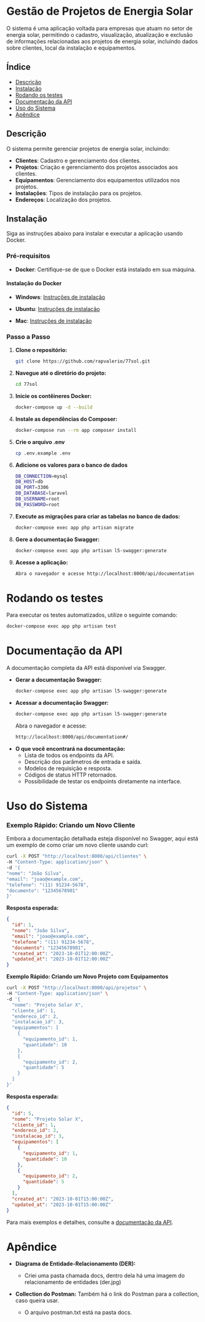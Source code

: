 # Gestão de Projetos de Energia Solar

O sistema é uma aplicação voltada para empresas que atuam no setor de energia solar, permitindo o cadastro, visualização, atualização e exclusão de informações relacionadas aos projetos de energia solar, incluindo dados sobre clientes, local da instalação e equipamentos.

## Índice

- [Descrição](#descrição)
- [Instalação](#instalação)
- [Rodando os testes](#rodando-os-testes)
- [Documentação da API](#documentação-da-api)
- [Uso do Sistema](#uso-do-sistema)
- [Apêndice](#apêndice)

## Descrição

O sistema permite gerenciar projetos de energia solar, incluindo:

- **Clientes**: Cadastro e gerenciamento dos clientes.
- **Projetos**: Criação e gerenciamento dos projetos associados aos clientes.
- **Equipamentos**: Gerenciamento dos equipamentos utilizados nos projetos.
- **Instalações**: Tipos de instalação para os projetos.
- **Endereços**: Localização dos projetos.

## Instalação

Siga as instruções abaixo para instalar e executar a aplicação usando Docker.

### Pré-requisitos

- **Docker**: Certifique-se de que o Docker está instalado em sua máquina.

#### Instalação do Docker

- **Windows**:
  [Instruções de instalação](https://docs.docker.com/desktop/install/windows-install/)

- **Ubuntu**:
  [Instruções de instalação](https://docs.docker.com/engine/install/ubuntu/)

- **Mac**:
  [Instruções de instalação](https://docs.docker.com/desktop/install/mac-install/)

### Passo a Passo

1. **Clone o repositório:**
    ```bash
    git clone https://github.com/rapvalerio/77sol.git
    ```
2. **Navegue até o diretório do projeto:**
    ```bash
    cd 77sol
    ```
3. **Inicie os contêineres Docker:**
    ```bash
    docker-compose up -d --build
    ```
4. **Instale as dependências do Composer:**
    ```bash
    docker-compose run --rm app composer install
    ```
5. **Crie o arquivo .env**
    ```bash
    cp .env.example .env
    ```
6. **Adicione os valores para o banco de dados**
    ```bash
    DB_CONNECTION=mysql
    DB_HOST=db
    DB_PORT=3306
    DB_DATABASE=laravel
    DB_USERNAME=root
    DB_PASSWORD=root
    ```
7. **Execute as migrações para criar as tabelas no banco de dados:**
    ```bash
    docker-compose exec app php artisan migrate
    ```
8. **Gere a documentação Swagger:**
    ```bash
    docker-compose exec app php artisan l5-swagger:generate
    ```
9. **Acesse a aplicação:**
    ```bash
    Abra o navegador e acesse http://localhost:8000/api/documentation
    ```

# Rodando os testes
Para executar os testes automatizados, utilize o seguinte comando:
```bash
docker-compose exec app php artisan test
```
# Documentação da API
A documentação completa da API está disponível via Swagger.
-  **Gerar a documentação Swagger:**
    ```bash
    docker-compose exec app php artisan l5-swagger:generate
    ```
- **Acessar a documentação Swagger:**
    ```bash
    docker-compose exec app php artisan l5-swagger:generate
    ```
    Abra o navegador e acesse:
    ```bash
    http://localhost:8000/api/documentation#/
    ```
- **O que você encontrará na documentação:**
    - Lista de todos os endpoints da API.
    - Descrição dos parâmetros de entrada e saída.
    - Modelos de requisição e resposta.
    - Códigos de status HTTP retornados.
    - Possibilidade de testar os endpoints diretamente na interface.
# Uso do Sistema
### Exemplo Rápido: Criando um Novo Cliente
Embora a documentação detalhada esteja disponível no Swagger, aqui está um exemplo de como criar um novo cliente usando curl:
```bash
curl -X POST "http://localhost:8000/api/clientes" \
-H "Content-Type: application/json" \
-d '{
"nome": "João Silva",
"email": "joao@example.com",
"telefone": "(11) 91234-5678",
"documento": "12345678901"
}'
```
**Resposta esperada:**
```json
{
  "id": 1,
  "nome": "João Silva",
  "email": "joao@example.com",
  "telefone": "(11) 91234-5678",
  "documento": "12345678901",
  "created_at": "2023-10-01T12:00:00Z",
  "updated_at": "2023-10-01T12:00:00Z"
}

```
**Exemplo Rápido: Criando um Novo Projeto com Equipamentos**
```bash
curl -X POST "http://localhost:8000/api/projetos" \
-H "Content-Type: application/json" \
-d '{
  "nome": "Projeto Solar X",
  "cliente_id": 1,
  "endereco_id": 2,
  "instalacao_id": 3,
  "equipamentos": [
    {
      "equipamento_id": 1,
      "quantidade": 10
    },
    {
      "equipamento_id": 2,
      "quantidade": 5
    }
  ]
}'
```
**Resposta esperada:**
```json
{
  "id": 5,
  "nome": "Projeto Solar X",
  "cliente_id": 1,
  "endereco_id": 2,
  "instalacao_id": 3,
  "equipamentos": [
    {
      "equipamento_id": 1,
      "quantidade": 10
    },
    {
      "equipamento_id": 2,
      "quantidade": 5
    }
  ],
  "created_at": "2023-10-01T15:00:00Z",
  "updated_at": "2023-10-01T15:00:00Z"
}
```
Para mais exemplos e detalhes, consulte a [documentação da API](http://localhost:8000/api/documentation#/).

# Apêndice
- **Diagrama de Entidade-Relacionamento (DER):**
    - Criei uma pasta chamada docs, dentro dela há uma imagem do relacionamento de entidades (der.jpg)

- **Collection do Postman:**
Também há o link do Postman para a collection, caso queira usar.
    - O arquivo postman.txt está na pasta docs.
